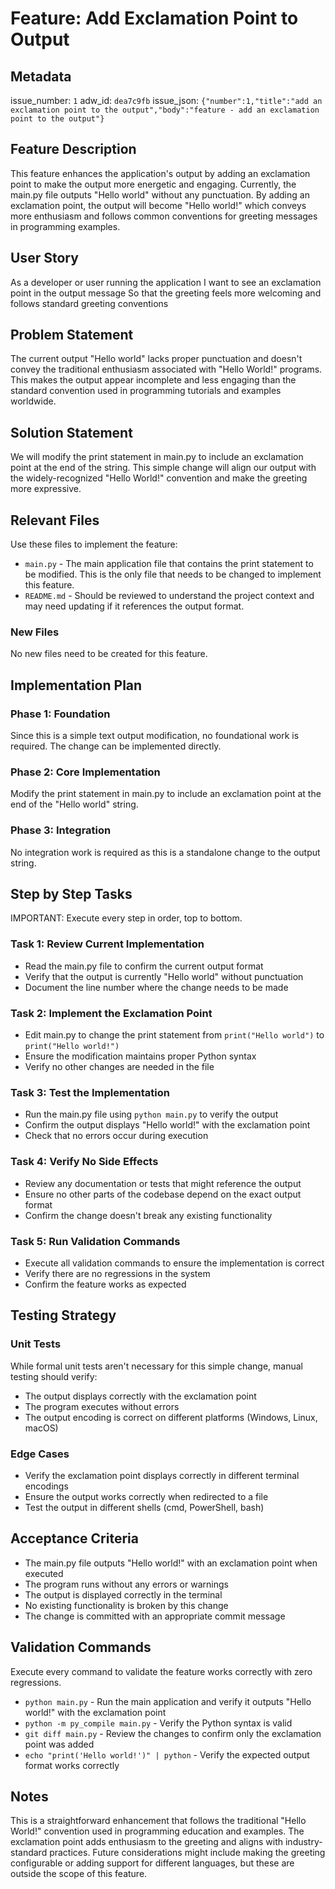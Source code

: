 # Feature: Add Exclamation Point to Output

## Metadata
issue_number: `1`
adw_id: `dea7c9fb`
issue_json: `{"number":1,"title":"add an exclamation point to the output","body":"feature - add an exclamation point to the output"}`

## Feature Description
This feature enhances the application's output by adding an exclamation point to make the output more energetic and engaging. Currently, the main.py file outputs "Hello world" without any punctuation. By adding an exclamation point, the output will become "Hello world!" which conveys more enthusiasm and follows common conventions for greeting messages in programming examples.

## User Story
As a developer or user running the application
I want to see an exclamation point in the output message
So that the greeting feels more welcoming and follows standard greeting conventions

## Problem Statement
The current output "Hello world" lacks proper punctuation and doesn't convey the traditional enthusiasm associated with "Hello World!" programs. This makes the output appear incomplete and less engaging than the standard convention used in programming tutorials and examples worldwide.

## Solution Statement
We will modify the print statement in main.py to include an exclamation point at the end of the string. This simple change will align our output with the widely-recognized "Hello World!" convention and make the greeting more expressive.

## Relevant Files
Use these files to implement the feature:

- `main.py` - The main application file that contains the print statement to be modified. This is the only file that needs to be changed to implement this feature.
- `README.md` - Should be reviewed to understand the project context and may need updating if it references the output format.

### New Files
No new files need to be created for this feature.

## Implementation Plan
### Phase 1: Foundation
Since this is a simple text output modification, no foundational work is required. The change can be implemented directly.

### Phase 2: Core Implementation
Modify the print statement in main.py to include an exclamation point at the end of the "Hello world" string.

### Phase 3: Integration
No integration work is required as this is a standalone change to the output string.

## Step by Step Tasks
IMPORTANT: Execute every step in order, top to bottom.

### Task 1: Review Current Implementation
- Read the main.py file to confirm the current output format
- Verify that the output is currently "Hello world" without punctuation
- Document the line number where the change needs to be made

### Task 2: Implement the Exclamation Point
- Edit main.py to change the print statement from `print("Hello world")` to `print("Hello world!")`
- Ensure the modification maintains proper Python syntax
- Verify no other changes are needed in the file

### Task 3: Test the Implementation
- Run the main.py file using `python main.py` to verify the output
- Confirm the output displays "Hello world!" with the exclamation point
- Check that no errors occur during execution

### Task 4: Verify No Side Effects
- Review any documentation or tests that might reference the output
- Ensure no other parts of the codebase depend on the exact output format
- Confirm the change doesn't break any existing functionality

### Task 5: Run Validation Commands
- Execute all validation commands to ensure the implementation is correct
- Verify there are no regressions in the system
- Confirm the feature works as expected

## Testing Strategy
### Unit Tests
While formal unit tests aren't necessary for this simple change, manual testing should verify:
- The output displays correctly with the exclamation point
- The program executes without errors
- The output encoding is correct on different platforms (Windows, Linux, macOS)

### Edge Cases
- Verify the exclamation point displays correctly in different terminal encodings
- Ensure the output works correctly when redirected to a file
- Test the output in different shells (cmd, PowerShell, bash)

## Acceptance Criteria
- The main.py file outputs "Hello world!" with an exclamation point when executed
- The program runs without any errors or warnings
- The output is displayed correctly in the terminal
- No existing functionality is broken by this change
- The change is committed with an appropriate commit message

## Validation Commands
Execute every command to validate the feature works correctly with zero regressions.

- `python main.py` - Run the main application and verify it outputs "Hello world!" with the exclamation point
- `python -m py_compile main.py` - Verify the Python syntax is valid
- `git diff main.py` - Review the changes to confirm only the exclamation point was added
- `echo "print('Hello world!')" | python` - Verify the expected output format works correctly

## Notes
This is a straightforward enhancement that follows the traditional "Hello World!" convention used in programming education and examples. The exclamation point adds enthusiasm to the greeting and aligns with industry-standard practices. Future considerations might include making the greeting configurable or adding support for different languages, but these are outside the scope of this feature.